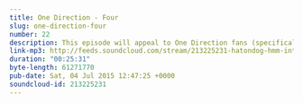 ```yaml
---
title: One Direction - Four
slug: one-direction-four
number: 22
description: This episode will appeal to One Direction fans (specifically of their album &quot;Four&quot;), Bruce Springsteen fans, Journey fans, Killers fans, Probability Theory fans, and everyone else in the world!
link-mp3: http://feeds.soundcloud.com/stream/213225231-hatondog-hmm-interesting-choice-ep22-one-direction-four.mp3
duration: "00:25:31"
byte-length: 61271770
pub-date: Sat, 04 Jul 2015 12:47:25 +0000
soundcloud-id: 213225231
---
```

